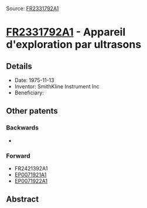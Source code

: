 Source: [FR2331792A1](https://patents.google.com/patent/FR2331792A1)

# [FR2331792A1](FR2331792A1.md) - Appareil d'exploration par ultrasons

## Details

* Date: 1975-11-13
* Inventor: SmithKline Instrument Inc
* Beneficiary: 

## Other patents

### Backwards
 * 
### Forward
 * FR2421392A1
 * [EP0071921A1](EP0071921A1.md)
 * [EP0071922A1](EP0071922A1.md)
## Abstract

